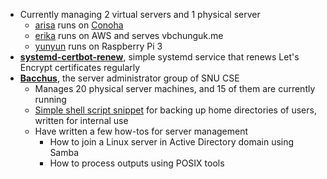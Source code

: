 * Currently managing 2 virtual servers and 1 physical server
  - [arisa] runs on [Conoha]
  - [erika] runs on AWS and serves vbchunguk.me
  - [yunyun] runs on Raspberry Pi 3
* **[systemd-certbot-renew]**, simple systemd service that renews Let's Encrypt
certificates regularly
* **[Bacchus]**, the server administrator group of SNU CSE
  - Manages 20 physical server machines, and 15 of them are currently running
  - [Simple shell script snippet][backup.sh] for backing up home directories of
  users, written for internal use
  - Have written a few how-tos for server management
    * How to join a Linux server in Active Directory domain using Samba
    * How to process outputs using POSIX tools

[Bacchus]: https://bacchus.snucse.org/about/
[arisa]: https://arisa.vbchunguk.me/
[Conoha]: https://www.conoha.jp/
[erika]: https://erika.vbchunguk.me/
[yunyun]: https://yunyun.vbchunguk.me/
[systemd-certbot-renew]: https://github.com/tirr-c/systemd-certbot-renew
[backup.sh]: https://gist.github.com/tirr-c/c7a972db17fdb4ac384b9abb7c92ffed
